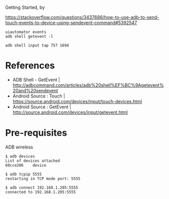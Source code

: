 

Getting Started, by 

https://stackoverflow.com/questions/3437686/how-to-use-adb-to-send-touch-events-to-device-using-sendevent-command#5392547
```
uiautomator events
adb shell getevent -l
```

```
adb shell input tap 757 1694
```

# References 

* ADB Shell - GetEvent | http://adbcommand.com/articles/adb%20shell%EF%BC%9Agetevent%20and%20sendevent
* Android Source : Touch  | https://source.android.com/devices/input/touch-devices.html 
* Android Source : GetEvent | http://source.android.com/devices/input/getevent.html



# Pre-requisites 

ADB wireless
```
$ adb devices
List of devices attached
60cce206	device

$ adb tcpip 5555
restarting in TCP mode port: 5555

$ adb connect 192.168.1.205:5555
connected to 192.168.1.205:5555
```
